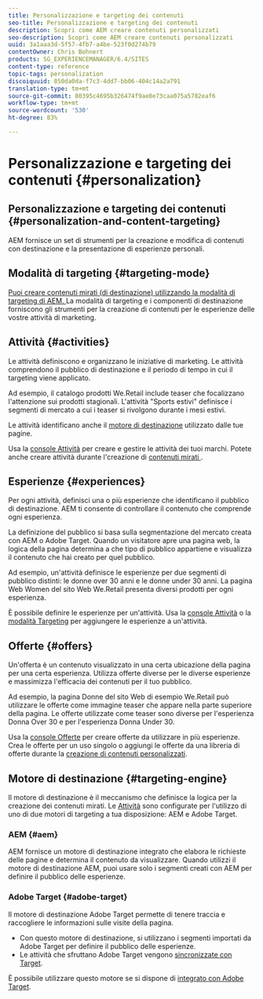 ```yaml
---
title: Personalizzazione e targeting dei contenuti
seo-title: Personalizzazione e targeting dei contenuti
description: Scopri come AEM creare contenuti personalizzati
seo-description: Scopri come AEM creare contenuti personalizzati
uuid: 3a1aaa3d-5f57-4fb7-a4be-523f0d274b79
contentOwner: Chris Bohnert
products: SG_EXPERIENCEMANAGER/6.4/SITES
content-type: reference
topic-tags: personalization
discoiquuid: 850da0da-f7c3-4dd7-bb06-404c14a2a791
translation-type: tm+mt
source-git-commit: 80395c4695b326474f9ae0e73caa075a5782eaf6
workflow-type: tm+mt
source-wordcount: '530'
ht-degree: 83%

---
```



# Personalizzazione e targeting dei contenuti {#personalization}

## Personalizzazione e targeting dei contenuti {#personalization-and-content-targeting}

AEM fornisce un set di strumenti per la creazione e modifica di contenuti con destinazione e la presentazione di esperienze personali.

## Modalità di targeting {#targeting-mode}

[Puoi creare contenuti mirati (di destinazione) utilizzando la modalità di targeting di AEM. ](/help/sites-authoring/content-targeting-touch.md) La modalità di targeting e i componenti di destinazione forniscono gli strumenti per la creazione di contenuti per le esperienze delle vostre attività di marketing.

## Attività {#activities}

Le attività definiscono e organizzano le iniziative di marketing. Le attività comprendono il pubblico di destinazione e il periodo di tempo in cui il targeting viene applicato.

Ad esempio, il catalogo prodotti We.Retail include teaser che focalizzano l&#39;attenzione sui prodotti stagionali. L&#39;attività &quot;Sports estivi&quot; definisce i segmenti di mercato a cui i teaser si rivolgono durante i mesi estivi.

Le attività identificano anche il [motore di destinazione](/help/sites-authoring/personalization.md#targeting-engine) utilizzato dalle tue pagine.

Usa la [console Attività](/help/sites-authoring/activitylib.md) per creare e gestire le attività dei tuoi marchi. Potete anche creare attività durante l&#39;creazione di [contenuti mirati ](/help/sites-authoring/content-targeting-touch.md).

## Esperienze {#experiences}

Per ogni attività, definisci una o più esperienze che identificano il pubblico di destinazione. AEM ti consente di controllare il contenuto che comprende ogni esperienza.

La definizione del pubblico si basa sulla segmentazione del mercato creata con AEM o Adobe Target. Quando un visitatore apre una pagina web, la logica della pagina determina a che tipo di pubblico appartiene e visualizza il contenuto che hai creato per quel pubblico.

Ad esempio, un&#39;attività definisce le esperienze per due segmenti di pubblico distinti: le donne over 30 anni e le donne under 30 anni. La pagina Web Women del sito Web We.Retail presenta diversi prodotti per ogni esperienza.

È possibile definire le esperienze per un&#39;attività. Usa la [console Attività](/help/sites-authoring/activitylib.md#adding-editing-an-activity-using-the-activities-console) o la [modalità Targeting](/help/sites-authoring/content-targeting-touch.md#adding-and-removing-experiences-using-targeting-mode) per aggiungere le esperienze a un&#39;attività.

## Offerte  {#offers}

Un&#39;offerta è un contenuto visualizzato in una certa ubicazione della pagina per una certa esperienza. Utilizza offerte diverse per le diverse esperienze e massimizza l&#39;efficacia dei contenuti per il tuo pubblico.

Ad esempio, la pagina Donne del sito Web di esempio We.Retail può utilizzare le offerte come immagine teaser che appare nella parte superiore della pagina. Le offerte utilizzate come teaser sono diverse per l&#39;esperienza Donna Over 30 e per l&#39;esperienza Donna Under 30.

Usa la [console Offerte](/help/sites-authoring/offerlib.md) per creare offerte da utilizzare in più esperienze. Crea le offerte per un uso singolo o aggiungi le offerte da una libreria di offerte durante la [creazione di contenuti personalizzati](/help/sites-authoring/content-targeting-touch.md).

## Motore di destinazione  {#targeting-engine}

Il motore di destinazione è il meccanismo che definisce la logica per la creazione dei contenuti mirati. Le [Attività](/help/sites-authoring/activitylib.md) sono configurate per l&#39;utilizzo di uno di due motori di targeting a tua disposizione: AEM e Adobe Target.

### AEM {#aem}

AEM fornisce un motore di destinazione integrato che elabora le richieste delle pagine e determina il contenuto da visualizzare. Quando utilizzi il motore di destinazione AEM, puoi usare solo i segmenti creati con AEM per definire il pubblico delle esperienze.

### Adobe Target {#adobe-target}

Il motore di destinazione Adobe Target permette di tenere traccia e raccogliere le informazioni sulle visite della pagina.

* Con questo motore di destinazione, si utilizzano i segmenti importati da Adobe Target per definire il pubblico delle esperienze.
* Le attività che sfruttano Adobe Target vengono [sincronizzate con Target](/help/sites-authoring/activitylib.md#synchronizing-activities-with-adobe-target).

È possibile utilizzare questo motore se si dispone di [integrato con  Adobe Target](/help/sites-administering/opt-in.md).
